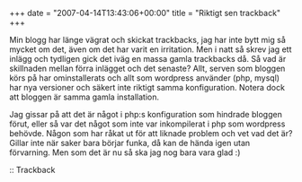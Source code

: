 +++
date = "2007-04-14T13:43:06+00:00"
title = "Riktigt sen trackback"
+++

Min blogg har länge vägrat och skickat trackbacks, jag har inte bytt mig så mycket om det, även om det har varit en irritation. Men i natt så skrev jag ett inlägg och tydligen gick det iväg en massa gamla trackbacks då. Så vad är skillnaden mellan förra inlägget och det senaste? Allt, serven som bloggen körs på har ominstallerats och allt som wordpress använder (php, mysql) har nya versioner och säkert inte riktigt samma konfiguration. Notera dock att bloggen är samma gamla installation.

Jag gissar på att det är något i php:s konfiguration som hindrade bloggen förut, eller så var det något som inte var inkompilerat i php som wordpress behövde. Någon som har råkat ut för att liknade problem och vet vad det är? Gillar inte när saker bara börjar funka, då kan de hända igen utan förvarning. Men som det är nu så ska jag nog bara vara glad :) 

:: Trackback

<small></small>
